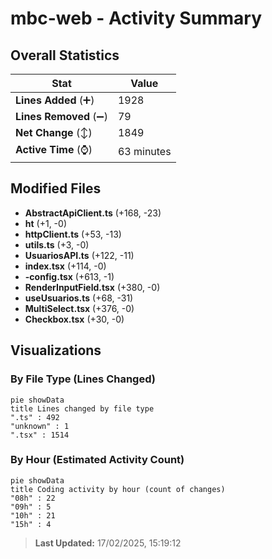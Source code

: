 # mbc-web - Activity Summary 

## Overall Statistics

| Stat                   | Value                                                             |
| ---------------------- | ----------------------------------------------------------------- |
| **Lines Added** (➕)   | 1928                                          |
| **Lines Removed** (➖) | 79                                        |
| **Net Change** (↕)    | 1849                |
| **Active Time** (⌚)   | 63 minutes |


## Modified Files
- **AbstractApiClient.ts** (+168, -23)
- **ht** (+1, -0)
- **httpClient.ts** (+53, -13)
- **utils.ts** (+3, -0)
- **UsuariosAPI.ts** (+122, -11)
- **index.tsx** (+114, -0)
- **-config.tsx** (+613, -1)
- **RenderInputField.tsx** (+380, -0)
- **useUsuarios.ts** (+68, -31)
- **MultiSelect.tsx** (+376, -0)
- **Checkbox.tsx** (+30, -0)

## Visualizations

### By File Type (Lines Changed)

```mermaid
pie showData
title Lines changed by file type
".ts" : 492
"unknown" : 1
".tsx" : 1514
```

### By Hour (Estimated Activity Count)

```mermaid
pie showData
title Coding activity by hour (count of changes)
"08h" : 22
"09h" : 5
"10h" : 21
"15h" : 4
```


> **Last Updated:** 17/02/2025, 15:19:12